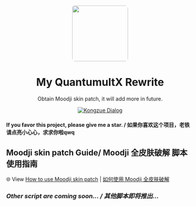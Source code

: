 <div align=center>    
    <img src="https://avatars.githubusercontent.com/u/35908850" style="border-radius: 5%" width="150">    
    <center><h1>My QuantumultX Rewrite</h1></center> 
    <p>Obtain Moodji skin patch, it will add more in future.</p>
    <a href="https://github.com/qwe1187292926/MyQuantumultXRewrite/tree/feture-moodji-20240302">
        <img src="https://img.shields.io/badge/Moodiji%20skin%20patch%20v1.1-%20available%20-green" alt="Kongzue Dialog">
    </a> 
</div>

#### If you favor this project, please give me a star. / 如果你喜欢这个项目，老铁请点亮小心心，求求你啦qwq

## Moodji skin patch Guide/ Moodji 全皮肤破解 脚本使用指南

🌐
View [How to use Moodji skin patch](https://github.com/qwe1187292926/MyQuantumultXRewrite/blob/feture-moodji-20240302/README.md) | [如何使用 Moodji 全皮肤破解](https://github.com/qwe1187292926/MyQuantumultXRewrite/blob/feture-moodji-20240302/README.md)


### ***Other script are coming soon... / 其他脚本即将推出...***